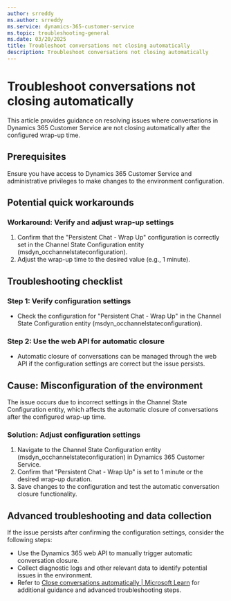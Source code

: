 ```yaml
---
author: srreddy
ms.author: srreddy
ms.service: dynamics-365-customer-service
ms.topic: troubleshooting-general
ms.date: 03/20/2025
title: Troubleshoot conversations not closing automatically
description: Troubleshoot conversations not closing automatically
---
```

# Troubleshoot conversations not closing automatically

This article provides guidance on resolving issues where conversations in Dynamics 365 Customer Service are not closing automatically after the configured wrap-up time.

## Prerequisites

Ensure you have access to Dynamics 365 Customer Service and administrative privileges to make changes to the environment configuration.

## Potential quick workarounds

### Workaround: Verify and adjust wrap-up settings

1. Confirm that the "Persistent Chat - Wrap Up" configuration is correctly set in the Channel State Configuration entity (msdyn_occhannelstateconfiguration).
2. Adjust the wrap-up time to the desired value (e.g., 1 minute).

## Troubleshooting checklist

### Step 1: Verify configuration settings

- Check the configuration for "Persistent Chat - Wrap Up" in the Channel State Configuration entity (msdyn_occhannelstateconfiguration).

### Step 2: Use the web API for automatic closure

- Automatic closure of conversations can be managed through the web API if the configuration settings are correct but the issue persists.

## Cause: Misconfiguration of the environment

The issue occurs due to incorrect settings in the Channel State Configuration entity, which affects the automatic closure of conversations after the configured wrap-up time.

### Solution: Adjust configuration settings

1. Navigate to the Channel State Configuration entity (msdyn_occhannelstateconfiguration) in Dynamics 365 Customer Service.
2. Confirm that "Persistent Chat - Wrap Up" is set to 1 minute or the desired wrap-up duration.
3. Save changes to the configuration and test the automatic conversation closure functionality.

## Advanced troubleshooting and data collection

If the issue persists after confirming the configuration settings, consider the following steps:

- Use the Dynamics 365 web API to manually trigger automatic conversation closure.
- Collect diagnostic logs and other relevant data to identify potential issues in the environment.
- Refer to [Close conversations automatically | Microsoft Learn](/dynamics365/customer-service/administer/auto-close-conversation-powerapps) for additional guidance and advanced troubleshooting steps.